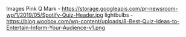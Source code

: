 Images
Pink Q Mark - https://storage.googleapis.com/pr-newsroom-wp/1/2019/05/Spotify-Quiz-Header.jpg
lightbulbs - https://blog.woobox.com/wp-content/uploads/8-Best-Quiz-Ideas-to-Entertain-Inform-Your-Audience-v1.png